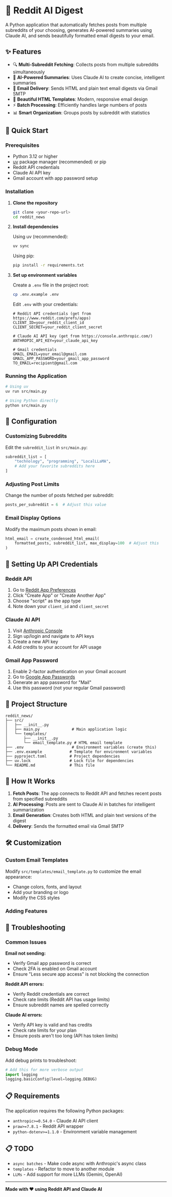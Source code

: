 # 📰 Reddit AI Digest

A Python application that automatically fetches posts from multiple subreddits of your choosing, generates AI-powered summaries using Claude AI, and sends beautifully formatted email digests to your email.

## ✨ Features

- 🔍 **Multi-Subreddit Fetching**: Collects posts from multiple subreddits simultaneously
- 🤖 **AI-Powered Summaries**: Uses Claude AI to create concise, intelligent summaries
- 📧 **Email Delivery**: Sends HTML and plain text email digests via Gmail SMTP
- 🎨 **Beautiful HTML Templates**: Modern, responsive email design
- ⚡ **Batch Processing**: Efficiently handles large numbers of posts
- 📊 **Smart Organization**: Groups posts by subreddit with statistics

## 🚀 Quick Start

### Prerequisites

- Python 3.12 or higher
- [uv](https://docs.astral.sh/uv/) package manager (recommended) or pip
- Reddit API credentials
- Claude AI API key
- Gmail account with app password setup

### Installation

1. **Clone the repository**
   ```bash
   git clone <your-repo-url>
   cd reddit_news
   ```

2. **Install dependencies**
   
   Using uv (recommended):
   ```bash
   uv sync
   ```
   
   Using pip:
   ```bash
   pip install -r requirements.txt
   ```

3. **Set up environment variables**
   
   Create a `.env` file in the project root:
   ```bash
   cp .env.example .env
   ```
   
   Edit `.env` with your credentials:
   ```env
   # Reddit API credentials (get from https://www.reddit.com/prefs/apps)
   CLIENT_ID=your_reddit_client_id
   CLIENT_SECRET=your_reddit_client_secret
   
   # Claude AI API key (get from https://console.anthropic.com/)
   ANTHROPIC_API_KEY=your_claude_api_key
   
   # Gmail credentials
   GMAIL_EMAIL=your_email@gmail.com
   GMAIL_APP_PASSWORD=your_gmail_app_password
   TO_EMAIL=recipient@gmail.com
   ```

### Running the Application

```bash
# Using uv
uv run src/main.py

# Using Python directly
python src/main.py
```

## 🔧 Configuration

### Customizing Subreddits

Edit the `subreddit_list` in `src/main.py`:

```python
subreddit_list = [
    "technology", "programming", "LocalLLaMA",    
    # Add your favorite subreddits here
]
```

### Adjusting Post Limits

Change the number of posts fetched per subreddit:

```python
posts_per_subreddit = 6  # Adjust this value
```

### Email Display Options

Modify the maximum posts shown in email:

```python
html_email = create_condensed_html_email(
    formatted_posts, subreddit_list, max_display=100  # Adjust this
)
```

## 🔑 Setting Up API Credentials

### Reddit API

1. Go to [Reddit App Preferences](https://www.reddit.com/prefs/apps)
2. Click "Create App" or "Create Another App"
3. Choose "script" as the app type
4. Note down your `client_id` and `client_secret`

### Claude AI API

1. Visit [Anthropic Console](https://console.anthropic.com/)
2. Sign up/login and navigate to API keys
3. Create a new API key
4. Add credits to your account for API usage

### Gmail App Password

1. Enable 2-factor authentication on your Gmail account
2. Go to [Google App Passwords](https://myaccount.google.com/apppasswords)
3. Generate an app password for "Mail"
4. Use this password (not your regular Gmail password)

## 📁 Project Structure

```
reddit_news/
├── src/
│   ├── __init__.py
│   ├── main.py              # Main application logic
│   └── templates/
│       ├── __init__.py
│       └── email_template.py # HTML email template
├── .env                     # Environment variables (create this)
├── .env.example            # Template for environment variables
├── pyproject.toml          # Project dependencies
├── uv.lock                 # Lock file for dependencies
└── README.md               # This file
```

## 🎯 How It Works

1. **Fetch Posts**: The app connects to Reddit API and fetches recent posts from specified subreddits
2. **AI Processing**: Posts are sent to Claude AI in batches for intelligent summarization
3. **Email Generation**: Creates both HTML and plain text versions of the digest
4. **Delivery**: Sends the formatted email via Gmail SMTP

## 🛠️ Customization

### Custom Email Templates

Modify `src/templates/email_template.py` to customize the email appearance:

- Change colors, fonts, and layout
- Add your branding or logo
- Modify the CSS styles

### Adding Features

## 🐛 Troubleshooting

### Common Issues

**Email not sending:**
- Verify Gmail app password is correct
- Check 2FA is enabled on Gmail account
- Ensure "Less secure app access" is not blocking the connection

**Reddit API errors:**
- Verify Reddit credentials are correct
- Check rate limits (Reddit API has usage limits)
- Ensure subreddit names are spelled correctly

**Claude AI errors:**
- Verify API key is valid and has credits
- Check rate limits for your plan
- Ensure posts aren't too long (API has token limits)

### Debug Mode

Add debug prints to troubleshoot:

```python
# Add this for more verbose output
import logging
logging.basicConfig(level=logging.DEBUG)
```

## 📋 Requirements

The application requires the following Python packages:

- `anthropic>=0.54.0` - Claude AI API client
- `praw>=7.8.1` - Reddit API wrapper
- `python-dotenv>=1.1.0` - Environment variable management

## 📋 TODO

- `async batches` - Make code async with Anthropic's async class
- `templates` - Refactor to move to another module
- `LLMs` - Add support for more LLMs (Gemini, OpenAI)

---

**Made with ❤️ using Reddit API and Claude AI**
